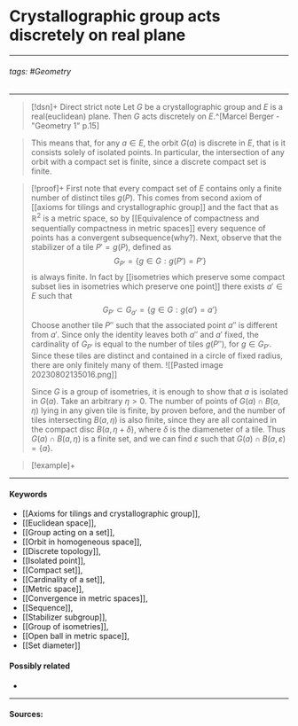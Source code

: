 # Crystallographic group acts discretely on real plane
***
###### tags: #Geometry 
***
>[!dsn]+ Direct strict note
>Let $G$ be a crystallographic group and $E$ is a real(euclidean) plane. Then $G$ acts discretely on $E$.^[Marcel Berger - "Geometry 1" p.15]

>This means that, for any $a\in E$, the orbit $G(a)$ is discrete in $E$, that is it consists solely of isolated points. In particular, the intersection of any orbit with a compact set is finite, since a discrete compact set is finite.

>[!proof]+
>First note that every compact set of $E$ contains only a finite number of distinct tiles $g(P)$. This comes from second axiom of [[axioms for tilings and crystallographic group]] and the fact that as $\mathbb{R}^{2}$ is a metric space, so by [[Equivalence of compactness and sequentially compactness in metric spaces]] every sequence of points has a convergent subsequence(why?).
>Next, observe that the stabilizer of a tile $P'=g(P)$, defined as 
>$$G_{P'}=\{g\in G:g(P')=P'\}$$
>is always finite. In fact by [[isometries which preserve some compact subset lies in isometries which preserve one point]] there exists $a'\in E$ such that 
>$$G_{P'}\subset G_{a'}=\{g\in G:g(a')=a'\}$$
>Choose another tile $P''$ such that the associated point $a''$ is different from $a'$. Since only the identity leaves both $a''$ and $a'$ fixed, the cardinality of $G_{P'}$ is equal to the number of tiles $g(P'')$, for $g\in G_{P'}$. Since these tiles are distinct and contained in a circle of fixed radius, there are only finitely many of them.
>![[Pasted image 20230802135016.png]]
>
>Since $G$ is a group of isometries, it is enough to show that $a$ is isolated in $G(a)$. Take an arbitrary $\eta>0$. The number of points of $G(a)\cap B(a,\eta)$ lying in any given tile is finite, by proven before, and the number of tiles intersecting $B(a,\eta)$ is also finite, since they are all contained in the compact disc $B(a,\eta+\delta)$, where $\delta$ is the diameneter of a tile. Thus $G(a)\cap B(a,\eta)$ is a finite set, and we can find $\varepsilon$ such that $G(a)\cap B(a,\varepsilon)=\{a\}$.

>[!example]+ 
>
***
#### Keywords
- [[Axioms for tilings and crystallographic group]],
- [[Euclidean space]],
- [[Group acting on a set]],
- [[Orbit in homogeneous space]],
- [[Discrete topology]],
- [[Isolated point]],
- [[Compact set]],
- [[Cardinality of a set]],
- [[Metric space]],
- [[Convergence in metric spaces]],
- [[Sequence]],
- [[Stabilizer subgroup]],
- [[Group of isometries]],
- [[Open ball in metric space]],
- [[Set diameter]]
#### Possibly related
- 
***
#### Sources: